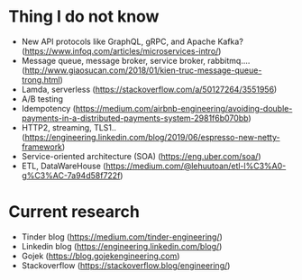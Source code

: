 # Thing I do not know
- New API protocols like GraphQL, gRPC, and Apache Kafka? (https://www.infoq.com/articles/microservices-intro/)
- Message queue, message broker, service broker, rabbitmq....
(http://www.giaosucan.com/2018/01/kien-truc-message-queue-trong.html)
- Lamda, serverless (https://stackoverflow.com/a/50127264/3551956)
- A/B testing
- Idempotency (https://medium.com/airbnb-engineering/avoiding-double-payments-in-a-distributed-payments-system-2981f6b070bb)
- HTTP2, streaming, TLS1..(https://engineering.linkedin.com/blog/2019/06/espresso-new-netty-framework)
- Service-oriented architecture (SOA) (https://eng.uber.com/soa/)
- ETL, DataWareHouse (https://medium.com/@lehuutoan/etl-l%C3%A0-g%C3%AC-7a94d58f722f)

# Current research
- Tinder blog (https://medium.com/tinder-engineering/)
- Linkedin blog (https://engineering.linkedin.com/blog/)
- Gojek (https://blog.gojekengineering.com)
- Stackoverflow (https://stackoverflow.blog/engineering/)
